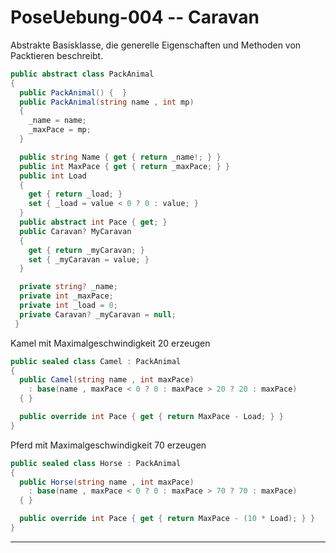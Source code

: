 # PoseUebung-004 -- Caravan

<summary>
  Abstrakte Basisklasse, die generelle Eigenschaften und Methoden von Packtieren beschreibt.
</summary>

```c#
public abstract class PackAnimal
{
  public PackAnimal() {  }
  public PackAnimal(string name , int mp)
  {
    _name = name;
    _maxPace = mp;
  }

  public string Name { get { return _name!; } }
  public int MaxPace { get { return _maxPace; } }
  public int Load
  {
    get { return _load; }
    set { _load = value < 0 ? 0 : value; }
  }
  public abstract int Pace { get; } 
  public Caravan? MyCaravan
  {
    get { return _myCaravan; }
    set { _myCaravan = value; }
  }

  private string? _name;
  private int _maxPace;
  private int _load = 0;
  private Caravan? _myCaravan = null;
 }
```


<summary>
  Kamel mit Maximalgeschwindigkeit 20 erzeugen
</summary>
 
```c#
public sealed class Camel : PackAnimal
{
  public Camel(string name , int maxPace)
    : base(name , maxPace < 0 ? 0 : maxPace > 20 ? 20 : maxPace)
  { }

  public override int Pace { get { return MaxPace - Load; } }
}
```

<summary>
  Pferd mit Maximalgeschwindigkeit 70 erzeugen
</summary>

```c#
public sealed class Horse : PackAnimal
{
  public Horse(string name , int maxPace)
    : base(name , maxPace < 0 ? 0 : maxPace > 70 ? 70 : maxPace)
  { }

  public override int Pace { get { return MaxPace - (10 * Load); } }
}
```

---  


